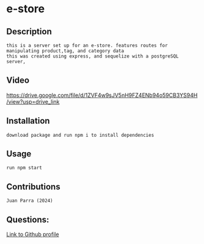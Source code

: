 # e-store


## Description
    this is a server set up for an e-store. features routes for manipulating product,tag, and category data
    this was created using express, and sequelize with a postgreSQL server, 

## Video 
    
https://drive.google.com/file/d/1ZVF4w9sJV5nH9FZ4ENb94o59CB3YS94H/view?usp=drive_link

## Installation
    download package and run npm i to install dependencies
    
## Usage
    run npm start 
    
## Contributions 
    Juan Parra (2024)


    
## Questions:
[Link to Github profile](https://github.com/Parraj1025)
    
